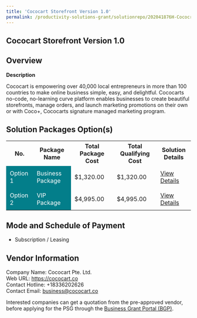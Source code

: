 ```yaml
---
title: 'Cococart Storefront Version 1.0'
permalink: /productivity-solutions-grant/solutionrepo/202041876H-Cococrt-Storfront-v-10
---
```


## Cococart Storefront Version 1.0

## Overview

**Description**

Cococart is empowering over 40,000 local entrepreneurs in more than 100 countries to make online business simple, easy, and delightful. Cococarts no-code, no-learning curve platform enables businesses to create beautiful storefronts, manage orders, and launch marketing promotions on their own or with Coco+, Cococarts signature managed marketing program.

## Solution Packages Option(s)

<table>
<tr>
<th><b>No.</b></th>
<th><b>Package Name</b></th>
<th><b>Total Package Cost</b></th>
<th><b>Total Qualifying Cost</b></th>
<th><b>Solution Details</b></th>
</tr>
<tr>
<td style='padding: 10px; background-color: #037E8A; color: #FFFFFF;'>Option 1</td>
<td style='padding: 10px; background-color: #037E8A; color: #FFFFFF;'>Business Package</td>
<td style='padding: 10px;'>$1,320.00</td>
<td style='padding: 10px;'>$1,320.00</td>
<td style='padding: 10px;'><a href='/images/psg/Cococart_CococartStorefront_16112023_Desensitised_Annex3_Part1.pdf' target='_blank'>View Details</a></td>
</tr>
<tr>
<td style='padding: 10px; background-color: #037E8A; color: #FFFFFF;'>Option 2</td>
<td style='padding: 10px; background-color: #037E8A; color: #FFFFFF;'>VIP Package</td>
<td style='padding: 10px;'>$4,995.00</td>
<td style='padding: 10px;'>$4,995.00</td>
<td style='padding: 10px;'><a href='/images/psg/Cococart_CococartStorefront_16112023_Desensitised_Annex3_Part2.pdf' target='_blank'>View Details</a></td>
</tr>
</table>

## Mode and Schedule of Payment

 - Subscription / Leasing

## Vendor Information

 Company Name: Cococart Pte. Ltd.<br>Web URL: https://cococart.co <br>Contact Hotline: +18336202626 <br>Contact Email: business@cococart.co <br>

Interested companies can get a quotation from the pre-approved vendor, before applying for the PSG through the <a href='https://www.businessgrants.gov.sg/' target='_blank' rel='noopener'>Business Grant Portal (BGP)</a>.

<script src="/jquery/resize-tables.js"></script>
